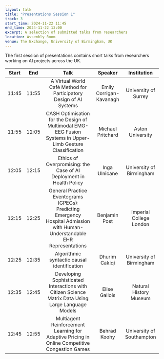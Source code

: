 ```yaml
---
layout: talk
title: "Presentations Session 1"
track: 3
start_time: 2024-11-22 11:45
end_time: 2024-11-22 13:00
excerpt: A selection of submitted talks from researchers
location: Assembly Room
venue: The Exchange, University of Birmingham, UK
---
```



The first session of presentations contains short talks from researchers working on AI projects across the UK.

| Start   | End    | Talk                                                                                                                        | Speaker                |  Institution              |
|  :----: | :----: |   :----:                                                                                                                    |   :----:               |   :----:                  | 
| 11:45   | 11:55  | A Virtual World Café Method for Participatory Design of AI Systems                                                          | Emily Corrigan-Kavanagh| University of Surrey      |
| 11:55   | 12:05  | CASH Optimisation for the Design of Multimodal EMG-EEG Fusion Systems in Upper-Limb Gesture Classification                  | Michael Pritchard      | Aston University          |
| 12:05   | 12:15  | Ethics of Overpromising: the Case of AI Deployment in Health Policy                                                         | Inga Ulnicane          | University of Birmingham  |
| 12:15   | 12:25  | General Practice Eventograms (GPEGs): Predicting Emergency Hospital Admission with Human-Understandable EHR Representations | Benjamin Post          | Imperial College London   |
| 12:25   | 12:35  | Algorithmic syntactic causal identification                                                                                 | Dhurim	Cakiqi          | University of Birmingham  |
| 12:35   | 12:45  | Developing Sophisticated Interactions with Citizen Science Matrix Data Using Large Language Models                          | Elise Gallois          | Natural History Museum    |
| 12:45   | 12:55  | Multiagent Reinforcement Learning for Adaptive Pricing in Online Competitive Congestion Games                               | Behrad	Koohy           | University of Southampton |
